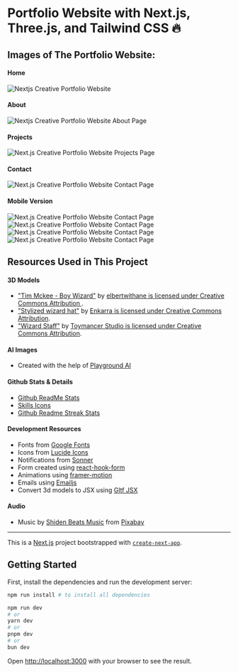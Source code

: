 # Portfolio Website with Next.js, Three.js, and Tailwind CSS 🔥

## Images of The Portfolio Website:

#### Home
![Nextjs Creative Portfolio Website](https://github.com/salvatorebono/front-end-portfolio/blob/main/website%20images/Home-desktop.png)

#### About
![Nextjs Creative Portfolio Website About Page](https://github.com/salvatorebono/front-end-portfolio/blob/main/website%20images/About-desktop-full.png)

#### Projects
![Next.js Creative Portfolio Website Projects Page](https://github.com/salvatorebono/front-end-portfolio/blob/main/website%20images/Projects-desktop.png)

#### Contact
![Next.js Creative Portfolio Website Contact Page](https://github.com/salvatorebono/front-end-portfolio/blob/main/website%20images/Contact-desktop.png)

#### Mobile Version
![Next.js Creative Portfolio Website Contact Page](https://github.com/salvatorebono/front-end-portfolio/blob/main/website%20images/Home-mobile.png)
![Next.js Creative Portfolio Website Contact Page](https://github.com/salvatorebono/front-end-portfolio/blob/main/website%20images/About-mobile.png)
![Next.js Creative Portfolio Website Contact Page](https://github.com/salvatorebono/front-end-portfolio/blob/main/website%20images/Projects-mobile.png)
![Next.js Creative Portfolio Website Contact Page](https://github.com/salvatorebono/front-end-portfolio/blob/main/website%20images/Contact-mobile.png)

## Resources Used in This Project

#### 3D Models

- ["Tim Mckee - Boy Wizard"](https://skfb.ly/6YATu) by [elbertwithane is licensed under Creative Commons Attribution ](http://creativecommons.org/licenses/by/4.0/).
- ["Stylized wizard hat"](https://skfb.ly/ozxOQ) by [Enkarra is licensed under Creative Commons Attribution](http://creativecommons.org/licenses/by/4.0/).
- ["Wizard Staff"](https://skfb.ly/6QYZw) by [Toymancer Studio is licensed under Creative Commons Attribution](http://creativecommons.org/licenses/by/4.0/).

#### AI Images

- Created with the help of [Playground AI](https://playgroundai.com/)

#### Github Stats & Details

- [Github ReadMe Stats](https://github.com/anuraghazra/github-readme-stats)
- [Skills Icons](https://github.com/tandpfun/skill-icons)
- [Github Readme Streak Stats](https://github.com/denvercoder1/github-readme-streak-stats)

#### Development Resources

- Fonts from [Google Fonts](https://fonts.google.com/) <br />
- Icons from [Lucide Icons](https://lucide.dev/) <br />
- Notifications from [Sonner](https://sonner.emilkowal.ski/) <br />
- Form created using [react-hook-form](https://react-hook-form.com/) <br />
- Animations using [framer-motion](https://www.framer.com/motion/) <br />
- Emails using [Emailjs](https://www.emailjs.com/) <br />
- Convert 3d models to JSX using [Gltf JSX](https://github.com/pmndrs/gltfjsx)

#### Audio

- Music by <a href="https://pixabay.com/users/shidenbeatsmusic-25676252/?utm_source=link-attribution&utm_medium=referral&utm_campaign=music&utm_content=20772">Shiden Beats Music</a> from <a href="https://pixabay.com/music//?utm_source=link-attribution&utm_medium=referral&utm_campaign=music&utm_content=20772">Pixabay</a>

---

This is a [Next.js](https://nextjs.org/) project bootstrapped with [`create-next-app`](https://github.com/vercel/next.js/tree/canary/packages/create-next-app).

## Getting Started

First, install the dependencies and run the development server:

```bash
npm run install # to install all dependencies

npm run dev
# or
yarn dev
# or
pnpm dev
# or
bun dev
```

Open [http://localhost:3000](http://localhost:3000) with your browser to see the result.
